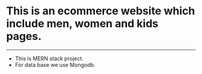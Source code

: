 # This is an ecommerce website which include men, women and kids pages.
---
- This is MERN stack project.
- For data base we use Mongodb.


